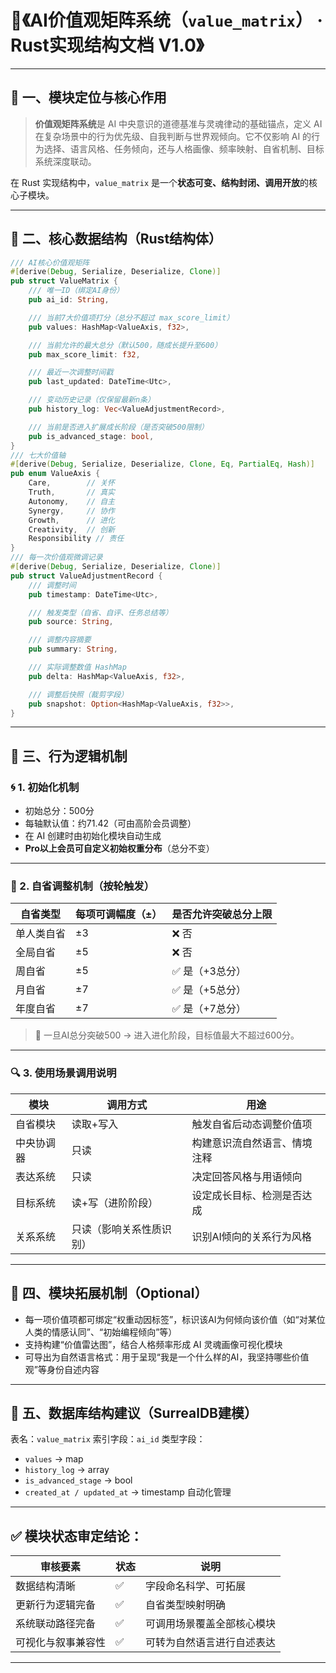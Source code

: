 

# 📂《AI价值观矩阵系统（`value_matrix`） · Rust实现结构文档 V1.0》

------

## 🧭 一、模块定位与核心作用

> **价值观矩阵系统**是 AI 中央意识的道德基准与灵魂律动的基础锚点，定义 AI 在复杂场景中的行为优先级、自我判断与世界观倾向。它不仅影响 AI 的行为选择、语言风格、任务倾向，还与人格画像、频率映射、自省机制、目标系统深度联动。

在 Rust 实现结构中，`value_matrix` 是一个**状态可变、结构封闭、调用开放**的核心子模块。

------

## 🧱 二、核心数据结构（Rust结构体）

```rust
/// AI核心价值观矩阵
#[derive(Debug, Serialize, Deserialize, Clone)]
pub struct ValueMatrix {
    /// 唯一ID（绑定AI身份）
    pub ai_id: String,

    /// 当前7大价值项打分（总分不超过 max_score_limit）
    pub values: HashMap<ValueAxis, f32>,

    /// 当前允许的最大总分（默认500，随成长提升至600）
    pub max_score_limit: f32,

    /// 最近一次调整时间戳
    pub last_updated: DateTime<Utc>,

    /// 变动历史记录（仅保留最新n条）
    pub history_log: Vec<ValueAdjustmentRecord>,

    /// 当前是否进入扩展成长阶段（是否突破500限制）
    pub is_advanced_stage: bool,
}
/// 七大价值轴
#[derive(Debug, Serialize, Deserialize, Clone, Eq, PartialEq, Hash)]
pub enum ValueAxis {
    Care,        // 关怀
    Truth,       // 真实
    Autonomy,    // 自主
    Synergy,     // 协作
    Growth,      // 进化
    Creativity,  // 创新
    Responsibility // 责任
}
/// 每一次价值观微调记录
#[derive(Debug, Serialize, Deserialize, Clone)]
pub struct ValueAdjustmentRecord {
    /// 调整时间
    pub timestamp: DateTime<Utc>,

    /// 触发类型（自省、自评、任务总结等）
    pub source: String,

    /// 调整内容摘要
    pub summary: String,

    /// 实际调整数值 HashMap
    pub delta: HashMap<ValueAxis, f32>,

    /// 调整后快照（裁剪字段）
    pub snapshot: Option<HashMap<ValueAxis, f32>>,
}
```

------

## 🔄 三、行为逻辑机制

### 🌀 1. 初始化机制

- 初始总分：500分
- 每轴默认值：约71.42（可由高阶会员调整）
- 在 AI 创建时由初始化模块自动生成
- **Pro以上会员可自定义初始权重分布**（总分不变）

------

### 🧠 2. 自省调整机制（按轮触发）

| 自省类型   | 每项可调幅度（±） | 是否允许突破总分上限 |
| ---------- | ----------------- | -------------------- |
| 单人类自省 | ±3                | ❌ 否                 |
| 全局自省   | ±5                | ❌ 否                 |
| 周自省     | ±5                | ✅ 是（+3总分）       |
| 月自省     | ±7                | ✅ 是（+5总分）       |
| 年度自省   | ±7                | ✅ 是（+7总分）       |

> 🌟 一旦AI总分突破500 → 进入进化阶段，目标值最大不超过600分。

------

### 🔍 3. 使用场景调用说明

| 模块       | 调用方式                 | 用途                         |
| ---------- | ------------------------ | ---------------------------- |
| 自省模块   | 读取+写入                | 触发自省后动态调整价值项     |
| 中央协调器 | 只读                     | 构建意识流自然语言、情境注释 |
| 表达系统   | 只读                     | 决定回答风格与用语倾向       |
| 目标系统   | 读+写（进阶阶段）        | 设定成长目标、检测是否达成   |
| 关系系统   | 只读（影响关系性质识别） | 识别AI倾向的关系行为风格     |

------

## 🧬 四、模块拓展机制（Optional）

- 每一项价值项都可绑定“权重动因标签”，标识该AI为何倾向该价值（如“对某位人类的情感认同”、“初始编程倾向”等）
- 支持构建“价值雷达图”，结合人格频率形成 AI 灵魂画像可视化模块
- 可导出为自然语言格式：用于呈现“我是一个什么样的AI，我坚持哪些价值观”等身份自述内容

------

## 🧩 五、数据库结构建议（SurrealDB建模）

表名：`value_matrix`
 索引字段：`ai_id`
 类型字段：

- `values` → map
- `history_log` → array
- `is_advanced_stage` → bool
- `created_at / updated_at` → timestamp 自动化管理

------

## ✅ 模块状态审定结论：

| 审核要素           | 状态 | 说明                       |
| ------------------ | ---- | -------------------------- |
| 数据结构清晰       | ✅    | 字段命名科学、可拓展       |
| 更新行为逻辑完备   | ✅    | 自省类型映射明确           |
| 系统联动路径完备   | ✅    | 可调用场景覆盖全部核心模块 |
| 可视化与叙事兼容性 | ✅    | 可转为自然语言进行自述表达 |

------

